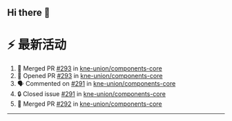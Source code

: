 ## Hi there 👋

<!--

**Here are some ideas to get you started:**

🙋‍♀️ A short introduction - what is your organization all about?
🌈 Contribution guidelines - how can the community get involved?
👩‍💻 Useful resources - where can the community find your docs? Is there anything else the community should know?
🍿 Fun facts - what does your team eat for breakfast?
🧙 Remember, you can do mighty things with the power of [Markdown](https://docs.github.com/github/writing-on-github/getting-started-with-writing-and-formatting-on-github/basic-writing-and-formatting-syntax)
-->


# ⚡ 最新活动

<!--START_SECTION:activity-->
1. 🎉 Merged PR [#293](https://github.com/kne-union/components-core/pull/293) in [kne-union/components-core](https://github.com/kne-union/components-core)
2. 💪 Opened PR [#293](https://github.com/kne-union/components-core/pull/293) in [kne-union/components-core](https://github.com/kne-union/components-core)
3. 🗣 Commented on [#291](https://github.com/kne-union/components-core/issues/291#issuecomment-2404090182) in [kne-union/components-core](https://github.com/kne-union/components-core)
4. 🔒 Closed issue [#291](https://github.com/kne-union/components-core/issues/291) in [kne-union/components-core](https://github.com/kne-union/components-core)
5. 🎉 Merged PR [#292](https://github.com/kne-union/components-core/pull/292) in [kne-union/components-core](https://github.com/kne-union/components-core)
<!--END_SECTION:activity-->

---
